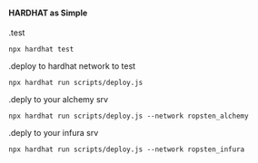 #### HARDHAT as Simple

.test
```
npx hardhat test

```
.deploy to hardhat network to test 
```
npx hardhat run scripts/deploy.js

```

.deply to your alchemy srv
```
npx hardhat run scripts/deploy.js --network ropsten_alchemy

```

.deply to your infura srv
```
npx hardhat run scripts/deploy.js --network ropsten_infura

```
